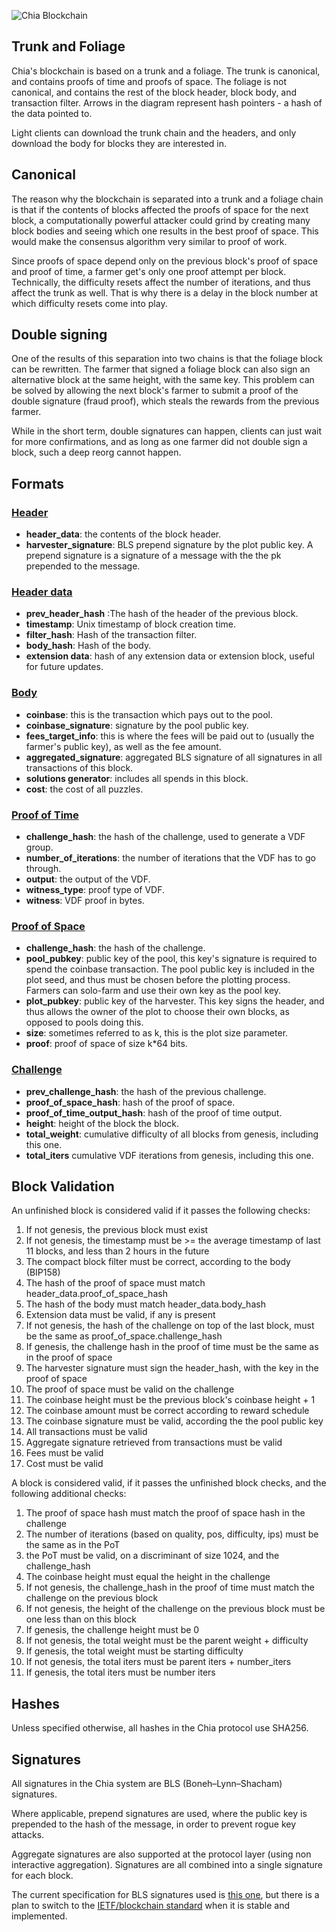 ![Chia Blockchain](/docs/assets/block-format.png "Chia block format")

## Trunk and Foliage
Chia's blockchain is based on a trunk and a foliage. The trunk is canonical, and contains proofs of time and proofs of space. The foliage is not canonical, and contains the rest of the block header, block body, and transaction filter. Arrows in the diagram represent hash pointers - a hash of the data pointed to.

Light clients can download the trunk chain and the headers, and only download the body for blocks they are interested in.

## Canonical

The reason why the blockchain is separated into a trunk and a foliage chain is that if the contents of blocks affected the proofs of space for the next block, a computationally powerful attacker could grind by creating many block bodies and seeing which one results in the best proof of space. This would make the consensus algorithm very similar to proof of work.

Since proofs of space depend only on the previous block's proof of space and proof of time, a farmer get's only one proof attempt per block. Technically, the difficulty resets affect the number of iterations, and thus affect the trunk as well. That is why there is a delay in the block number at which difficulty resets come into play.

## Double signing
One of the results of this separation into two chains is that the foliage block can be rewritten.
The farmer that signed a foliage block can also sign an alternative block at the same height, with the
same key.
This problem can be solved by allowing the next block's farmer to submit a proof of the double signature (fraud proof),
which steals the rewards from the previous farmer.

While in the short term, double signatures can happen, clients can just wait for more confirmations, and as long as
one farmer did not double sign a block, such a deep reorg cannot happen.


## Formats

### [Header](/src/types/header.py)
* **header_data**: the contents of the block header.
* **harvester_signature**: BLS prepend signature by the plot public key. A prepend signature is a signature of a message with the the pk prepended to the message.

### [Header data](/src/types/header.py)
* **prev_header_hash** :The hash of the header of the previous block.
* **timestamp**: Unix timestamp of block creation time.
* **filter_hash**: Hash of the transaction filter.
* **body_hash**: Hash of the body.
* **extension data**: hash of any extension data or extension block, useful for future updates.


### [Body](/src/types/body.py)
* **coinbase**: this is the transaction which pays out to the pool.
* **coinbase_signature**: signature by the pool public key.
* **fees_target_info**: this is where the fees will be paid out to (usually the farmer's public key), as well as the fee amount.
* **aggregated_signature**: aggregated BLS signature of all signatures in all transactions of this block.
* **solutions generator**: includes all spends in this block.
* **cost**: the cost of all puzzles.

### [Proof of Time](/src/types/proof_of_time.py)
* **challenge_hash**: the hash of the challenge, used to generate a VDF group.
* **number_of_iterations**: the number of iterations that the VDF has to go through.
* **output**: the output of the VDF.
* **witness_type**: proof type of VDF.
* **witness**: VDF proof in bytes.

### [Proof of Space](/src/types/proof_of_space.py)
* **challenge_hash**: the hash of the challenge.
* **pool_pubkey**: public key of the pool, this key's signature is required to spend the coinbase transaction. The pool public key is included in the plot seed, and thus must be chosen before the plotting process. Farmers can solo-farm and use their own key as the pool key.
* **plot_pubkey**: public key of the harvester. This key signs the header, and thus allows the owner of the plot to choose their own blocks, as opposed to pools doing this.
* **size**: sometimes referred to as k, this is the plot size parameter.
* **proof**: proof of space of size k*64 bits.

### [Challenge](/src/types/challenge.py)
* **prev_challenge_hash**: the hash of the previous challenge.
* **proof_of_space_hash**: hash of the proof of space.
* **proof_of_time_output_hash**: hash of the proof of time output.
* **height**: height of the block the block.
* **total_weight**: cumulative difficulty of all blocks from genesis, including this one.
* **total_iters** cumulative VDF iterations from genesis, including this one.


## Block Validation
An unfinished block is considered valid if it passes the following checks:

1. If not genesis, the previous block must exist
2. If not genesis, the timestamp must be >= the average timestamp of last 11 blocks, and less than 2 hours in the future
3. The compact block filter must be correct, according to the body (BIP158)
4. The hash of the proof of space must match header_data.proof_of_space_hash
5. The hash of the body must match header_data.body_hash
6. Extension data must be valid, if any is present
7. If not genesis, the hash of the challenge on top of the last block, must be the same as proof_of_space.challenge_hash
8. If genesis, the challenge hash in the proof of time must be the same as in the proof of space
9. The harvester signature must sign the header_hash, with the key in the proof of space
10. The proof of space must be valid on the challenge
11. The coinbase height must be the previous block's coinbase height + 1
12. The coinbase amount must be correct according to reward schedule
13. The coinbase signature must be valid, according the the pool public key
14. All transactions must be valid
15. Aggregate signature retrieved from transactions must be valid
16. Fees must be valid
17. Cost must be valid

A block is considered valid, if it passes the unfinished block checks, and the following additional checks:

1. The proof of space hash must match the proof of space hash in the challenge
2. The number of iterations (based on quality, pos, difficulty, ips) must be the same as in the PoT
3. the PoT must be valid, on a discriminant of size 1024, and the challenge_hash
4. The coinbase height must equal the height in the challenge
5. If not genesis, the challenge_hash in the proof of time must match the challenge on the previous block
6. If not genesis, the height of the challenge on the previous block must be one less than on this block
7. If genesis, the challenge height must be 0
8. If not genesis, the total weight must be the parent weight + difficulty
9. If genesis, the total weight must be starting difficulty
10. If not genesis, the total iters must be parent iters + number_iters
11. If genesis, the total iters must be number iters

## Hashes
Unless specified otherwise, all hashes in the Chia protocol use SHA256.

## Signatures
All signatures in the Chia system are BLS (Boneh–Lynn–Shacham) signatures.

Where applicable, prepend signatures are used, where the public key is prepended to the hash of the message, in order to prevent rogue key attacks.

Aggregate signatures are also supported at the protocol layer (using non interactive aggregation).
Signatures are all combined into a single signature for each block.

The current specification for BLS signatures used is [this one](https://github.com/Chia-Network/bls-signatures/blob/master/SPEC.md), but there is a plan to switch to the [IETF/blockchain standard](https://tools.ietf.org/html/draft-irtf-cfrg-bls-signature-00) when it is stable and implemented.
